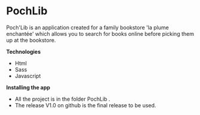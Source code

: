 # PochLib

Poch'Lib is an application created for a family bookstore 'la plume enchantée' which allows you to search for books
online before picking them up at the bookstore.

**Technologies**
- Html
- Sass
- Javascript

**Installing the app**
- All the project is in the folder PochLib .
- The release V1.0 on github is the final release to be used.